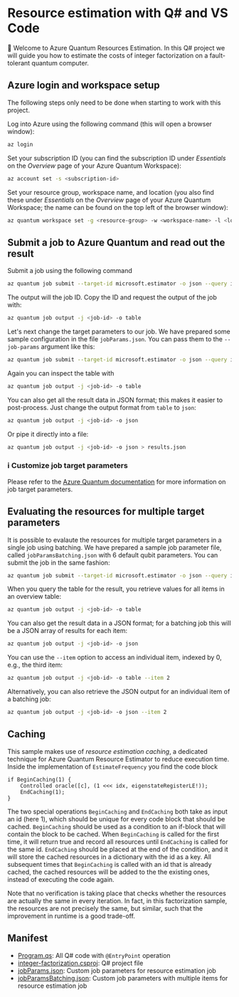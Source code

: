# Resource estimation with Q# and VS Code

👋 Welcome to Azure Quantum Resources Estimation. In this Q# project we will
guide you how to estimate the costs of integer factorization on a fault-tolerant
quantum computer.

## Azure login and workspace setup

The following steps only need to be done when starting to work with this
project.

Log into Azure using the following command (this will open a browser window):

```sh
az login
```

Set your subscription ID (you can find the subscription ID under _Essentials_ on
the _Overview_ page of your Azure Quantum Workspace):

```sh
az account set -s <subscription-id>
```

Set your resource group, workspace name, and location (you also find these under
_Essentials_ on the _Overview_ page of your Azure Quantum Workspace; the name
can be found on the top left of the browser window):

```sh
az quantum workspace set -g <resource-group> -w <workspace-name> -l <location> -o table
```

## Submit a job to Azure Quantum and read out the result

Submit a job using the following command

```sh
az quantum job submit --target-id microsoft.estimator -o json --query id
```

The output will the job ID.  Copy the ID and request the output of the job with:

```sh
az quantum job output -j <job-id> -o table
```

Let's next change the target parameters to our job. We have prepared some sample
configuration in the file `jobParams.json`. You can pass them to the
`--job-params` argument like this:

```sh
az quantum job submit --target-id microsoft.estimator -o json --query id --job-params "@jobParams.json"
```

Again you can inspect the table with

```sh
az quantum job output -j <job-id> -o table
```

You can also get all the result data in JSON format; this makes it easier to
post-process. Just change the output format from `table` to `json`:

```sh
az quantum job output -j <job-id> -o json
```

Or pipe it directly into a file:

```sh
az quantum job output -j <job-id> -o json > results.json
```

### ℹ️ Customize job target parameters

Please refer to the [Azure Quantum documentation](https://learn.microsoft.com/en-us/azure/quantum/overview-resources-estimator?tabs=tabid-qsharp-vscode) for more information on job target parameters.

## Evaluating the resources for multiple target parameters

It is possible to evalaute the resources for multiple target parameters in a
single job using batching.  We have prepared a sample job parameter file, called `jobParamsBatching.json` with 6 default qubit parameters.  You can submit the job in the same fashion:

```sh
az quantum job submit --target-id microsoft.estimator -o json --query id --job-params "@jobParamsBatching.json"
```

When you query the table for the result, you retrieve values for all items in an
overview table:

```sh
az quantum job output -j <job-id> -o table
```

You can also get the result data in a JSON format; for a batching job this will be a JSON array of results for each item:

```sh
az quantum job output -j <job-id> -o json
```

You can use the `--item` option to access an individual item, indexed by 0,
e.g., the third item:

```sh
az quantum job output -j <job-id> -o table --item 2
```

Alternatively, you can also retrieve the JSON output for an individual item of a
batching job:

```sh
az quantum job output -j <job-id> -o json --item 2
```

## Caching

This sample makes use of _resource estimation caching_, a dedicated technique
for Azure Quantum Resource Estimator to reduce execution time.  Inside the
implementation of `EstimateFrequency` you find the code block

```qsharp
if BeginCaching(1) {
    Controlled oracle([c], (1 <<< idx, eigenstateRegisterLE!));
    EndCaching(1);
}
```

The two special operations `BeginCaching` and `EndCaching` both take as input an
id (here 1), which should be unique for every code block that should be cached.
`BeginCaching` should be used as a condition to an if-block that will contain
the block to be cached.  When `BeginCaching` is called for the first time, it
will return true and record all resources until `EndCaching` is called for the
same id.  `EndCaching` should be placed at the end of the condition, and it will
store the cached resources in a dictionary with the id as a key.  All subsequent
times that `BeginCaching` is called with an id that is already cached, the
cached resources will be added to the the existing ones, instead of executing
the code again.

Note that no verification is taking place that checks whether the resources are
actually the same in every iteration.  In fact, in this factorization sample,
the resources are not precisely the same, but similar, such that the improvement
in runtime is a good trade-off.

## Manifest

- [Program.qs](./Program.qs): All Q# code with `@EntryPoint` operation
- [integer-factorization.csproj](./integer-factorization.csproj): Q# project file
- [jobParams.json](./jobParams.json): Custom job parameters for resource estimation job
- [jobParamsBatching.json](./jobParamsBatching.json): Custom job parameters with multiple items for resource estimation job
